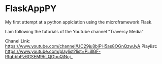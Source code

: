 # FlaskAppPY

My first attempt at a python applciation using the microframework Flask.

I am following the tutorials of the Youtube channel "Traversy Media" 

Chanel Link: https://www.youtube.com/channel/UC29ju8bIPH5as8OGnQzwJyA
Playlist: https://www.youtube.com/playlist?list=PLillGF-RfqbbbPz6GSEM9hLQObuQjNoj_
